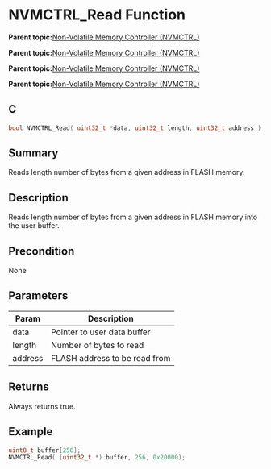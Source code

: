 # NVMCTRL\_Read Function

**Parent topic:**[Non-Volatile Memory Controller \(NVMCTRL\)](GUID-A30BB89B-1FD8-4F1A-B3AC-83992F5EFDFF.md)

**Parent topic:**[Non-Volatile Memory Controller \(NVMCTRL\)](GUID-A1BD9B9F-8E63-4DD7-A61E-93F9BAF07A6E.md)

**Parent topic:**[Non-Volatile Memory Controller \(NVMCTRL\)](GUID-66187F2C-08F3-4218-B768-FD2C65ECCC20.md)

**Parent topic:**[Non-Volatile Memory Controller \(NVMCTRL\)](GUID-BDDBCD3E-039E-4AB8-86D1-04EEA8A6AE67.md)

## C

```c
bool NVMCTRL_Read( uint32_t *data, uint32_t length, uint32_t address );
```

## Summary

Reads length number of bytes from a given address in FLASH memory.

## Description

Reads length number of bytes from a given address in FLASH memory into the user buffer.

## Precondition

None

## Parameters

|Param|Description|
|-----|-----------|
|data|Pointer to user data buffer|
|length|Number of bytes to read|
|address|FLASH address to be read from|

## Returns

Always returns true.

## Example

```c
uint8_t buffer[256];
NVMCTRL_Read( (uint32_t *) buffer, 256, 0x20000);
```

